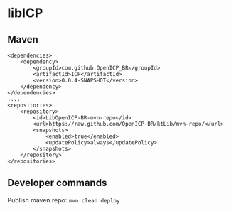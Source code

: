 # libICP

## Maven

```
<dependencies>
    <dependency>
        <groupId>com.github.OpenICP_BR</groupId>
        <artifactId>ICP</artifactId>
        <version>0.0.4-SNAPSHOT</version>
    </dependency>
</dependencies>
....
<repositories>
    <repository>
        <id>LibOpenICP-BR-mvn-repo</id>
        <url>https://raw.github.com/OpenICP-BR/ktLib/mvn-repo/</url>
        <snapshots>
            <enabled>true</enabled>
            <updatePolicy>always</updatePolicy>
        </snapshots>
    </repository>
</repositories>
```


## Developer commands

Publish maven repo: `mvn clean deploy`